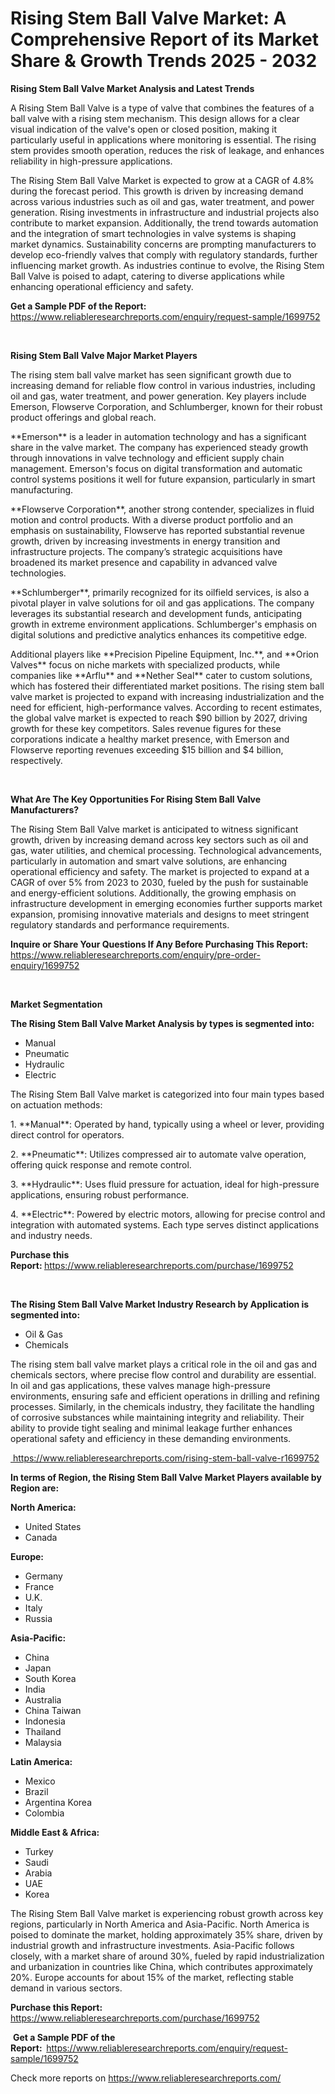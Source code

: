 <p><h1>Rising Stem Ball Valve Market: A Comprehensive Report of its Market Share & Growth Trends 2025 - 2032</h1></p><p><strong>Rising Stem Ball Valve Market Analysis and Latest Trends</strong></p>
<p><p>A Rising Stem Ball Valve is a type of valve that combines the features of a ball valve with a rising stem mechanism. This design allows for a clear visual indication of the valve's open or closed position, making it particularly useful in applications where monitoring is essential. The rising stem provides smooth operation, reduces the risk of leakage, and enhances reliability in high-pressure applications.</p><p>The Rising Stem Ball Valve Market is expected to grow at a CAGR of 4.8% during the forecast period. This growth is driven by increasing demand across various industries such as oil and gas, water treatment, and power generation. Rising investments in infrastructure and industrial projects also contribute to market expansion. Additionally, the trend towards automation and the integration of smart technologies in valve systems is shaping market dynamics. Sustainability concerns are prompting manufacturers to develop eco-friendly valves that comply with regulatory standards, further influencing market growth. As industries continue to evolve, the Rising Stem Ball Valve is poised to adapt, catering to diverse applications while enhancing operational efficiency and safety.</p></p>
<p><strong>Get a Sample PDF of the Report:&nbsp;</strong> <a href="https://www.reliableresearchreports.com/enquiry/request-sample/1699752?utm_campaign=2954&utm_medium=2&utm_source=Github&utm_content=ia&utm_term=27032025&utm_id=rising-stem-ball-valve">https://www.reliableresearchreports.com/enquiry/request-sample/1699752</a></p>
<p>&nbsp;</p>
<p><strong>Rising Stem Ball Valve Major Market Players</strong></p>
<p><p>The rising stem ball valve market has seen significant growth due to increasing demand for reliable flow control in various industries, including oil and gas, water treatment, and power generation. Key players include Emerson, Flowserve Corporation, and Schlumberger, known for their robust product offerings and global reach.</p><p>**Emerson** is a leader in automation technology and has a significant share in the valve market. The company has experienced steady growth through innovations in valve technology and efficient supply chain management. Emerson's focus on digital transformation and automatic control systems positions it well for future expansion, particularly in smart manufacturing.</p><p>**Flowserve Corporation**, another strong contender, specializes in fluid motion and control products. With a diverse product portfolio and an emphasis on sustainability, Flowserve has reported substantial revenue growth, driven by increasing investments in energy transition and infrastructure projects. The company’s strategic acquisitions have broadened its market presence and capability in advanced valve technologies.</p><p>**Schlumberger**, primarily recognized for its oilfield services, is also a pivotal player in valve solutions for oil and gas applications. The company leverages its substantial research and development funds, anticipating growth in extreme environment applications. Schlumberger's emphasis on digital solutions and predictive analytics enhances its competitive edge.</p><p>Additional players like **Precision Pipeline Equipment, Inc.**, and **Orion Valves** focus on niche markets with specialized products, while companies like **Arflu** and **Nether Seal** cater to custom solutions, which has fostered their differentiated market positions. The rising stem ball valve market is projected to expand with increasing industrialization and the need for efficient, high-performance valves. According to recent estimates, the global valve market is expected to reach $90 billion by 2027, driving growth for these key competitors. Sales revenue figures for these corporations indicate a healthy market presence, with Emerson and Flowserve reporting revenues exceeding $15 billion and $4 billion, respectively.</p></p>
<p>&nbsp;</p>
<p><strong>What Are The Key Opportunities For Rising Stem Ball Valve Manufacturers?</strong></p>
<p><p>The Rising Stem Ball Valve market is anticipated to witness significant growth, driven by increasing demand across key sectors such as oil and gas, water utilities, and chemical processing. Technological advancements, particularly in automation and smart valve solutions, are enhancing operational efficiency and safety. The market is projected to expand at a CAGR of over 5% from 2023 to 2030, fueled by the push for sustainable and energy-efficient solutions. Additionally, the growing emphasis on infrastructure development in emerging economies further supports market expansion, promising innovative materials and designs to meet stringent regulatory standards and performance requirements.</p></p>
<p><strong>Inquire or Share Your Questions If Any Before Purchasing This Report:</strong> <a href="https://www.reliableresearchreports.com/enquiry/pre-order-enquiry/1699752?utm_campaign=2954&utm_medium=2&utm_source=Github&utm_content=ia&utm_term=27032025&utm_id=rising-stem-ball-valve">https://www.reliableresearchreports.com/enquiry/pre-order-enquiry/1699752</a></p>
<p>&nbsp;</p>
<p><strong>Market Segmentation</strong></p>
<p><strong>The Rising Stem Ball Valve Market Analysis by types is segmented into:</strong></p>
<p><ul><li>Manual</li><li>Pneumatic</li><li>Hydraulic</li><li>Electric</li></ul></p>
<p><p>The Rising Stem Ball Valve market is categorized into four main types based on actuation methods: </p><p>1. **Manual**: Operated by hand, typically using a wheel or lever, providing direct control for operators.</p><p>2. **Pneumatic**: Utilizes compressed air to automate valve operation, offering quick response and remote control.</p><p>3. **Hydraulic**: Uses fluid pressure for actuation, ideal for high-pressure applications, ensuring robust performance.</p><p>4. **Electric**: Powered by electric motors, allowing for precise control and integration with automated systems. Each type serves distinct applications and industry needs.</p></p>
<p><strong>Purchase this Report:&nbsp;</strong><a href="https://www.reliableresearchreports.com/purchase/1699752?utm_campaign=2954&utm_medium=2&utm_source=Github&utm_content=ia&utm_term=27032025&utm_id=rising-stem-ball-valve">https://www.reliableresearchreports.com/purchase/1699752</a></p>
<p>&nbsp;</p>
<p><strong>The Rising Stem Ball Valve Market Industry Research by Application is segmented into:</strong></p>
<p><ul><li>Oil & Gas</li><li>Chemicals</li></ul></p>
<p><p>The rising stem ball valve market plays a critical role in the oil and gas and chemicals sectors, where precise flow control and durability are essential. In oil and gas applications, these valves manage high-pressure environments, ensuring safe and efficient operations in drilling and refining processes. Similarly, in the chemicals industry, they facilitate the handling of corrosive substances while maintaining integrity and reliability. Their ability to provide tight sealing and minimal leakage further enhances operational safety and efficiency in these demanding environments.</p></p>
<p><a href="https://www.reliableresearchreports.com/rising-stem-ball-valve-r1699752?utm_campaign=2954&utm_medium=2&utm_source=Github&utm_content=ia&utm_term=27032025&utm_id=rising-stem-ball-valve">&nbsp;https://www.reliableresearchreports.com/rising-stem-ball-valve-r1699752</a></p>
<p><strong>In terms of Region, the Rising Stem Ball Valve Market Players available by Region are:</strong></p>
<p>
    <p> <strong> North America: </strong>
        <ul>
            <li>United States</li>
            <li>Canada</li>
        </ul>
        </p> 
    <p> <strong> Europe: </strong>
        <ul>
            <li>Germany</li>
            <li>France</li>
            <li>U.K.</li>
            <li>Italy</li>
            <li>Russia</li>
        </ul>
        </p> 
    <p> <strong> Asia-Pacific: </strong>
        <ul>
            <li>China</li>
            <li>Japan</li>
            <li>South Korea</li>
            <li>India</li>
            <li>Australia</li>
            <li>China Taiwan</li>
            <li>Indonesia</li>
            <li>Thailand</li>
            <li>Malaysia</li>
        </ul>
        </p> 
    <p> <strong> Latin America: </strong>
        <ul>
            <li>Mexico</li>
            <li>Brazil</li>
            <li>Argentina Korea</li>
            <li>Colombia</li>
        </ul>
        </p> 
    <p> <strong> Middle East & Africa: </strong>
        <ul>
            <li>Turkey</li>
            <li>Saudi</li>
            <li>Arabia</li>
            <li>UAE</li>
            <li>Korea</li>
        </ul>
    </p>
    </p>
<p><p>The Rising Stem Ball Valve market is experiencing robust growth across key regions, particularly in North America and Asia-Pacific. North America is poised to dominate the market, holding approximately 35% share, driven by industrial growth and infrastructure investments. Asia-Pacific follows closely, with a market share of around 30%, fueled by rapid industrialization and urbanization in countries like China, which contributes approximately 20%. Europe accounts for about 15% of the market, reflecting stable demand in various sectors.</p></p>
<p><strong>Purchase this Report: </strong><a href="https://www.reliableresearchreports.com/purchase/1699752?utm_campaign=2954&utm_medium=2&utm_source=Github&utm_content=ia&utm_term=27032025&utm_id=rising-stem-ball-valve">https://www.reliableresearchreports.com/purchase/1699752</a></p>
<p>&nbsp;<strong>Get a Sample PDF of the Report:&nbsp;&nbsp;</strong><a href="https://www.reliableresearchreports.com/enquiry/request-sample/1699752?utm_campaign=2954&utm_medium=2&utm_source=Github&utm_content=ia&utm_term=27032025&utm_id=rising-stem-ball-valve">https://www.reliableresearchreports.com/enquiry/request-sample/1699752</a></p>
<p><strong></strong></p>
<p>Check more reports on <a href="https://www.reliableresearchreports.com/?utm_campaign=2954&utm_medium=2&utm_source=Github&utm_content=ia&utm_term=27032025&utm_id=rising-stem-ball-valve">https://www.reliableresearchreports.com/</a></p>